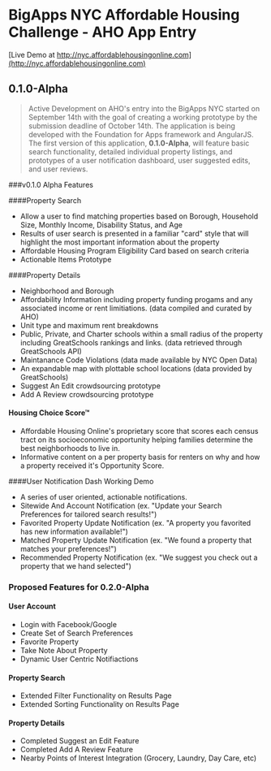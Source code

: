 # BigApps NYC Affordable Housing Challenge - AHO App Entry

[Live Demo at http://nyc.affordablehousingonline.com](http://nyc.affordablehousingonline.com)


## 0.1.0-Alpha

>Active Development on AHO's entry into the BigApps NYC started on September 14th with the goal of creating a working prototype by the submission deadline of October 14th. The application is being developed with the Foundation for Apps framework and AngularJS. The first version of this application, **0.1.0-Alpha**, will feature basic search functionality, detailed individual property listings, and prototypes of a user notification dashboard, user suggested edits, and user reviews. 

###v0.1.0 Alpha Features

####Property Search
* Allow a user to find matching properties based on Borough, Household Size, Monthly Income, Disability Status, and Age
* Results of user search is presented in a familiar "card" style that will highlight the most important information about the property
* Affordable Housing Program Eligibility Card based on search criteria
* Actionable Items Prototype

####Property Details
* Neighborhood and Borough
* Affordability Information including property funding progams and any associated income or rent limitiations. (data compiled and curated by AHO)
* Unit type and maximum rent breakdowns
* Public, Private, and Charter schools within a small radius of the property including GreatSchools rankings and links. (data retrieved through GreatSchools API)
* Maintanance Code Violations (data made available by NYC Open Data)
* An expandable map with plottable school locations (data provided by GreatSchools)
* Suggest An Edit crowdsourcing prototype
* Add A Review crowdsourcing prototype

#### Housing Choice Score™
* Affordable Housing Online's proprietary score that scores each census tract on its socioeconomic opportunity helping families determine the best neighborhoods to live in.
* Informative content on a per property basis for renters on why and how a property received it's Opportunity Score.

####User Notification Dash Working Demo
* A series of user oriented, actionable notifications.
* Sitewide And Account Notification (ex. "Update your Search Preferences for tailored search results!")
* Favorited Property Update Notification (ex. "A property you favorited has new information available!")
* Matched Property Update Notification (ex. "We found a property that matches your preferences!")
* Recommended Property Notification (ex. "We suggest you check out a property that we hand selected")


### Proposed Features for 0.2.0-Alpha

#### User Account
* Login with Facebook/Google
* Create Set of Search Preferences
* Favorite Property
* Take Note About Property
* Dynamic User Centric Notifiactions

#### Property Search
* Extended Filter Functionality on Results Page
* Extended Sorting Functionality on Results Page

#### Property Details
* Completed Suggest an Edit Feature
* Completed Add A Review Feature
* Nearby Points of Interest Integration (Grocery, Laundry, Day Care, etc)
